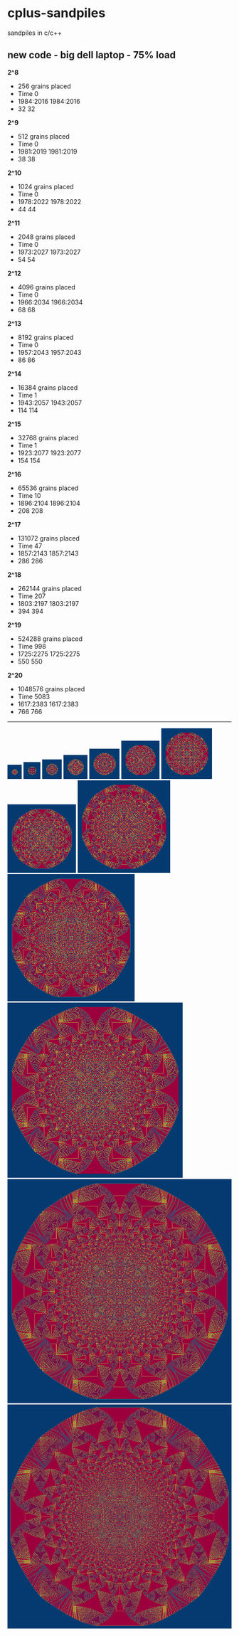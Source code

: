 # cplus-sandpiles
sandpiles in c/c++ 




## new code - big dell laptop - 75% load

**2^8**
- 256 grains placed
- Time 0
- 1984:2016 1984:2016
- 32 32

**2^9**
- 512 grains placed
- Time 0
- 1981:2019 1981:2019
- 38 38

**2^10**
- 1024 grains placed
- Time 0
- 1978:2022 1978:2022
- 44 44

**2^11**
- 2048 grains placed
- Time 0
- 1973:2027 1973:2027
- 54 54

**2^12**
- 4096 grains placed
- Time 0
- 1966:2034 1966:2034
- 68 68

**2^13**
- 8192 grains placed
- Time 0
- 1957:2043 1957:2043
- 86 86

**2^14**
- 16384 grains placed
- Time 1
- 1943:2057 1943:2057
- 114 114

**2^15**
- 32768 grains placed
- Time 1
- 1923:2077 1923:2077
- 154 154

**2^16**
- 65536 grains placed
- Time 10
- 1896:2104 1896:2104
- 208 208

**2^17**
- 131072 grains placed
- Time 47
- 1857:2143 1857:2143
- 286 286

**2^18**
- 262144 grains placed
- Time 207
- 1803:2197 1803:2197
- 394 394

**2^19**
- 524288 grains placed
- Time 998
- 1725:2275 1725:2275
- 550 550

**2^20**
- 1048576 grains placed
- Time 5083
- 1617:2383 1617:2383
- 766 766

---


![8](images/8-center.png)
![9](images/9-center.png)
![10](images/10-center.png)
![11](images/11-center.png)
![12](images/12-center.png)
![13](images/13-center.png)
![14](images/14-center.png)
![15](images/15-center.png)
![16](images/16-center.png)
![17](images/17-center.png)
![18](images/18-center.png)
![19](images/19-center.png)
![20](images/20-center.png)
